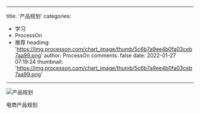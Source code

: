 
---
title: '产品规划'
categories: 
 - 学习
 - ProcessOn
 - 推荐
headimg: 'https://img.processon.com/chart_image/thumb/5c6b7a9ee4b0fa03ceb7aa99.png'
author: ProcessOn
comments: false
date: 2022-01-27 07:19:24
thumbnail: 'https://img.processon.com/chart_image/thumb/5c6b7a9ee4b0fa03ceb7aa99.png'
---

<div>   
<img class="thumb" alt="产品规划" src="https://img.processon.com/chart_image/thumb/5c6b7a9ee4b0fa03ceb7aa99.png" referrerpolicy="no-referrer">
<p>电商产品规划</p>  
</div>
            